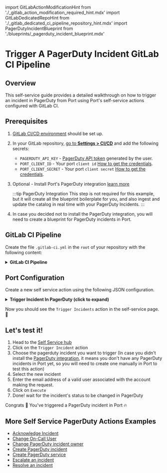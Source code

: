 import GitLabActionModificationHint from './\_gitlab_action_modification_required_hint.mdx'
import GitLabDedicatedRepoHint from './\_gitlab_dedicated_ci_pipeline_repository_hint.mdx'
import PagerDutyIncidentBlueprint from './blueprints/_pagerduty_incident_blueprint.mdx'

# Trigger A PagerDuty Incident GitLab CI Pipeline

## Overview
This self-service guide provides a detailed walkthrough on how to trigger an incident in PagerDuty from Port using Port's self-service actions configured with GitLab CI.

## Prerequisites
1. [GitLab CI/CD environment](https://docs.gitlab.com/ee/ci/quick_start) should be set up.
2. In your GitLab repository, [go to **Settings > CI/CD**](https://docs.gitlab.com/ee/ci/variables/#define-a-cicd-variable-in-the-ui) and add the following secrets:
   - `PAGERDUTY_API_KEY` - [PagerDuty API token](https://support.pagerduty.com/docs/generating-api-keys) generated by the user.
   - `PORT_CLIENT_ID` - Your port `client id` [How to get the credentials](https://docs.getport.io/build-your-software-catalog/sync-data-to-catalog/api/#find-your-port-credentials).
   - `PORT_CLIENT_SECRET` - Your port `client secret` [How to get the credentials](https://docs.getport.io/build-your-software-catalog/sync-data-to-catalog/api/#find-your-port-credentials).
3. Optional - Install Port's PagerDuty integration [learn more](https://docs.getport.io/build-your-software-catalog/sync-data-to-catalog/incident-management/pagerduty)

	:::tip PagerDuty Integration
	This step is not required for this example, but it will create all the blueprint boilerplate for you, and also ingest and update the catalog in real time with your PagerDuty Incidents.
	:::

4. In case you decided not to install the PagerDuty integration, you will need to create a blueprint for PagerDuty incidents in Port.

<PagerDutyIncidentBlueprint/>

## GitLab CI Pipeline

Create the file `.gitlab-ci.yml` in the `root` of your repository with the following content:

<GitLabDedicatedRepoHint/>

<details>
<summary><b>GitLab CI Pipeline</b></summary>

```yaml showLineNumbers title="gitlab-ci.yaml"
stages:
  - trigger_incident

variables:
  PAGERDUTY_API_KEY: $PAGERDUTY_API_KEY
  PORT_CLIENT_ID: $PORT_CLIENT_ID
  PORT_CLIENT_SECRET: $PORT_CLIENT_SECRET
  PORT_BASE_URL: "https://api.getport.io/v1"

trigger_incident_job:
  stage: trigger_incident
  before_script:
    - apt-get update && apt-get install -y jq
  script:
    - |
      set -e

      report_to_port() {
        local message=$1
        curl -X POST -s \
          -H "Content-Type: application/json" \
          -H "Authorization: Bearer $ACCESS_TOKEN" \
          -d '{"message":"'"$message"'"}' \
          "${PORT_BASE_URL}/actions/runs/$RUN_ID/logs"
      }

      failure() {
        report_to_port "CI job failed. Please check the logs for more details."
        curl -X PATCH -s \
          -H "Content-Type: application/json" \
          -H "Authorization: Bearer $ACCESS_TOKEN" \
          -d '{"status":"FAILURE"}' \
          "${PORT_BASE_URL}/actions/runs/$RUN_ID"
        exit 1
      }

      trap 'failure' ERR

      payload=$(cat $TRIGGER_PAYLOAD)

      PAYLOAD_SUMMARY=$(echo $payload | jq -r '.summary')
      PAYLOAD_SOURCE=$(echo $payload | jq -r '.source')
      PAYLOAD_SEVERITY=$(echo $payload | jq -r '.severity')
      EVENT_ACTION=$(echo $payload | jq -r '.event_action')
      ROUTING_KEY=$(echo $payload | jq -r '.routing_key')
      PORT_CONTEXT_BLUEPRINT=$(echo $payload | jq -r '.port_context.blueprint')
      PORT_CONTEXT_ENTITY=$(echo $payload | jq -r '.port_context.entity')
      PORT_CONTEXT_RUN_ID=$(echo $payload | jq -r '.port_context.run_id')
      PORT_CONTEXT_RELATIONS=$(echo $payload | jq -r '.port_context.relations')

      report_to_port "Getting access token from Port API."
      ACCESS_TOKEN=$(curl -X POST -s \
        -H 'Content-Type: application/json' \
        -d '{"clientId": "'"$PORT_CLIENT_ID"'", "clientSecret": "'"$PORT_CLIENT_SECRET"'"}' \
        'https://api.getport.io/v1/auth/access_token' | jq -r '.accessToken')

      if [ -z "$ACCESS_TOKEN" ]; then
        report_to_port "Failed to get access token from Port API."
        exit 1
      fi

      RUN_ID=$PORT_CONTEXT_RUN_ID

      report_to_port "About to trigger PagerDuty incident.. ⛴️"

      curl -X PATCH -s \
        -H "Content-Type: application/json" \
        -H "Authorization: Bearer $ACCESS_TOKEN" \
        -d '{"link":"'"$CI_PIPELINE_URL"'"}' \
        "${PORT_BASE_URL}/actions/runs/$RUN_ID"

      pagerduty_response=$(curl -X POST -s \
        -H "Content-Type: application/json" \
        -H "Accept: application/json" \
        -d '{
              "payload": {
                "summary": "'"${PAYLOAD_SUMMARY}"'",
                "source": "'"${PAYLOAD_SOURCE}"'",
                "severity": "'"${PAYLOAD_SEVERITY}"'"
              },
              "event_action": "'"${EVENT_ACTION}"'",
              "routing_key": "'"${ROUTING_KEY}"'"
            }' \
        https://events.pagerduty.com/v2/enqueue)

      report_to_port "PagerDuty response: $pagerduty_response"

      incident_id=$(echo $pagerduty_response | jq -r '.dedup_key')
      if [ "$incident_id" == "null" ]; then
        report_to_port "Failed to get incident ID from PagerDuty response."
        exit 1
      fi

      incident_details=$(curl -X GET -s \
        -H "Content-Type: application/json" \
        -H "Accept: application/vnd.pagerduty+json;version=2" \
        -H "Authorization: Token token=${PAGERDUTY_API_KEY}" \
        https://api.pagerduty.com/incidents/$incident_id)


      curl -X PATCH -s \
        -H "Content-Type: application/json" \
        -H "Authorization: Bearer $ACCESS_TOKEN" \
        -d '{
              "identifier": "'"${incident_id}"'",
              "title": "'"$(echo $incident_details | jq -r '.incident.title')"'",
              "team": "[]",
              "icon": "pagerduty",
              "blueprint": "'"${PORT_CONTEXT_BLUEPRINT}"'",
              "properties": {
                "status": "'"$(echo $incident_details | jq -r '.incident.status')"'",
                "url": "'"$(echo $incident_details | jq -r '.incident.self')"'",
                "urgency": "'"$(echo $incident_details | jq -r '.incident.urgency')"'",
                "responder": "'"$(echo $incident_details | jq -r '.incident.assignments[0].assignee.summary')"'",
                "escalation_policy": "'"$(echo $incident_details | jq -r '.incident.escalation_policy.summary')"'",
                "created_at": "'"$(echo $incident_details | jq -r '.incident.created_at')"'",
                "updated_at": "'"$(echo $incident_details | jq -r '.incident.updated_at')"'"
              },
              "relations": "'"${PORT_CONTEXT_RELATIONS}"'",
              "operation": "UPSERT",
              "runId": "'"${RUN_ID}"'"
            }' \
        "${PORT_BASE_URL}/entities"

      report_to_port "PagerDuty incident triggered! ✅"

      curl -X PATCH -s \
        -H "Content-Type: application/json" \
        -H "Authorization: Bearer $ACCESS_TOKEN" \
        -d '{"status":"SUCCESS"}' \
        "${PORT_BASE_URL}/actions/runs/$RUN_ID"

```
</details>


## Port Configuration

Create a new self service action using the following JSON configuration.

<details>
<summary><b> Trigger Incident In PagerDuty (click to expand) </b></summary>

<GitLabActionModificationHint/>

```json showLineNumbers
{
  "identifier": "pagerdutyIncident_trigger_incident_gitlab",
  "title": "Trigger Incident Gitlab",
  "icon": "pagerduty",
  "description": "Trigger a PagerDuty incident using self-service",
  "trigger": {
    "type": "self-service",
    "operation": "DAY-2",
    "userInputs": {
      "properties": {
        "event_action": {
          "icon": "pagerduty",
          "title": "Event Action",
          "type": "string",
          "description": "The type of event. Can be trigger, acknowledge, or resolve",
          "default": "trigger",
          "enum": [
            "trigger",
            "acknowledge",
            "resolve"
          ],
          "enumColors": {
            "trigger": "lightGray",
            "acknowledge": "lightGray",
            "resolve": "lightGray"
          }
        },
        "routing_key": {
          "icon": "pagerduty",
          "title": "Routing Key",
          "type": "string",
          "description": "This is the 32 character Integration Key for an integration on a service or on a global ruleset."
        },
        "summary": {
          "type": "string",
          "title": "Summary",
          "icon": "pagerduty",
          "description": "A brief text summary of the event, used to generate the summaries/titles of any associated alerts. The maximum permitted length of this property is 1024 characters.",
          "maxLength": 1024
        },
        "source": {
          "type": "string",
          "title": "Source",
          "description": "The unique location of the affected system, preferably a hostname or FQDN.",
          "icon": "pagerduty"
        },
        "severity": {
          "type": "string",
          "title": "Severity",
          "description": "The perceived severity of the status the event is describing with respect to the affected system. This can be critical, error, warning, or info",
          "icon": "pagerduty",
          "default": "info",
          "enum": [
            "critical",
            "error",
            "warning",
            "info"
          ],
          "enumColors": {
            "critical": "red",
            "error": "orange",
            "warning": "yellow",
            "info": "blue"
          }
        }
      },
      "required": [
        "routing_key",
        "event_action",
        "summary",
        "source",
        "severity"
      ],
      "order": [
        "routing_key",
        "event_action",
        "summary",
        "source",
        "severity"
      ]
    },
    "blueprintIdentifier": "pagerdutyIncident"
  },
  "invocationMethod": {
    "type": "WEBHOOK",
    "url": "https://gitlab.com/api/v4/projects/<YOUR_PROJECT_ID>/ref/main/trigger/pipeline?token=<YOUR_TRIGGER_TOKEN>",
    "agent": false,
    "synchronized": false,
    "method": "POST",
    "body": {
      "summary": "{{.inputs.\"summary\"}}",
      "source": "{{.inputs.\"source\"}}",
      "severity": "{{.inputs.\"severity\"}}",
      "event_action": "{{.inputs.\"event_action\"}}",
      "routing_key": "{{.inputs.\"routing_key\"}}",
      "port_context": {
        "blueprint": "{{.action.blueprint}}",
        "entity": "{{.entity.identifier}}",
        "run_id": "{{.run.id}}",
        "relations": "{{.entity.relations}}"
      }
    }
  },
  "requiredApproval": false,
  "publish": true
}
```
</details>

Now you should see the `Trigger Incidents` action in the self-service page. 🎉

## Let's test it!

1. Head to the [Self Service hub](https://app.getport.io/self-serve)
2. Click on the `Trigger Incident` action
3. Choose the pagerduty incident you want to trigger (In case you didn't install the [PagerDuty integration](https://docs.getport.io/build-your-software-catalog/sync-data-to-catalog/incident-management/pagerduty), it means you don't have any PagerDuty incidents in Port yet, so you will need to create one manually in Port to test this action)
4. Select the new incident
5. Enter the email address of a valid user associated with the account making the request.
6. Click on `Execute`
7. Done! wait for the incident's status to be changed in PagerDuty

Congrats 🎉 You've triggered a PagerDuty incident in Port 🔥

## More Self Service PagerDuty Actions Examples
- [Acknowledge Incident](https://docs.getport.io/actions-and-automations/setup-backend/github-workflow/examples/PagerDuty/acknowledge-incident)
- [Change On-Call User](https://docs.getport.io/actions-and-automations/setup-backend/github-workflow/examples/PagerDuty/change-on-call-user)
- [Change PagerDuty incident owner](https://docs.getport.io/actions-and-automations/setup-backend/github-workflow/examples/PagerDuty/change-pagerduty-incident-owner)
- [Create PagerDuty incident](https://docs.getport.io/actions-and-automations/setup-backend/github-workflow/examples/PagerDuty/create-pagerduty-incident)
- [Create PagerDuty service](https://docs.getport.io/actions-and-automations/setup-backend/github-workflow/examples/PagerDuty/create-pagerduty-service)
- [Escalate an incident](https://docs.getport.io/actions-and-automations/setup-backend/github-workflow/examples/PagerDuty/escalate-an-incident)
- [Resolve an incident](https://docs.getport.io/actions-and-automations/setup-backend/github-workflow/examples/PagerDuty/resolve-incident)
